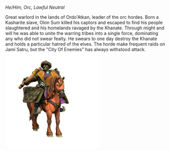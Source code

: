 *He/Him, Orc, Lawful Neutral*

Great warlord in the lands of Ordo'Atkan, leader of the orc hordes. Born a Kasharite slave, Olon Sum killed his captors and escaped to find his people slaughtered and his homelands ravaged by the Khanate. Through might and will he was able to unite the warring tribes into a single force, dominating any who did not swear fealty. He swears to one day destroy the Khanate and holds a particular hatred of the elves. The horde make frequent raids on Jami Satru, but the "City Of Enemies" has always withstood attack.
[![Olon Sum](../../_assets/people/ordoatkan/OlonSumKhan.png)](https://www.heroforge.com/load_config%3D33944133/)